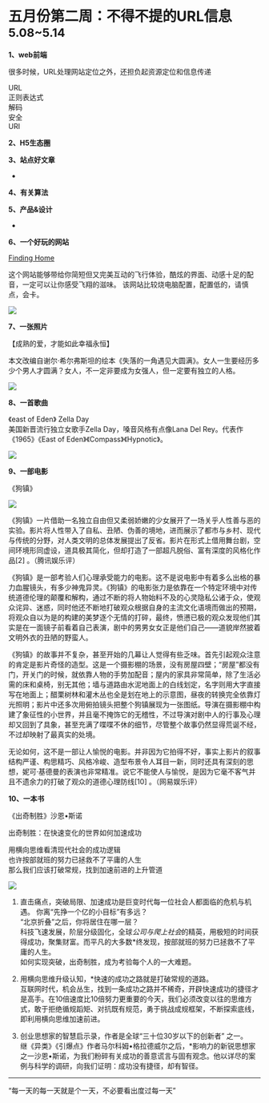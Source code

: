 
# 五月份第二周：不得不提的URL信息 <small>5.08~5.14</small>

__1、web前端__    
    
很多时候，URL处理网站定位之外，还担负起资源定位和信息传递
 
URL  
正则表达式  
解码  
安全  
URI  

__2、H5生态圈__      

 
__3、站点好文章__    

- []()   

__4、有关算法__     


__5、产品&设计__        

- []()   



__6、一个好玩的网站__

[Finding Home](http://findingho.me/)  

这个网站能够带给你简短但又完美互动的飞行体验，酷炫的界面、动感十足的配音，一定可以让你感受飞翔的滋味。
该网站比较烧电脑配置，配置低的，请慎点，会卡。

![](https://github.com/bluezhan/weeky/raw/master/docs/img/52-1.png)   


__7、一张照片__   
 
【成熟的爱，才能如此幸福永恒】

本文改编自谢尔·希尔弗斯坦的绘本《失落的一角遇见大圆满》。女人一生要经历多少个男人才圆满？女人，不一定非要成为女强人，但一定要有独立的人格。

![](https://github.com/bluezhan/weeky/raw/master/docs/img/52-5.jpg)   


__8、一首歌曲__  

《east of Eden》 Zella Day  
美国新晋流行独立女歌手Zella Day，嗓音风格有点像Lana Del Rey。代表作《1965》《East of Eden》《Compass》《Hypnotic》。  

![](https://github.com/bluezhan/weeky/raw/master/docs/img/52-4.jpg)   


__9、一部电影__   

《狗镇》   

![](https://github.com/bluezhan/weeky/raw/master/docs/img/52-3.jpg)   

《狗镇》一片借助一名独立自由但又柔弱娇嫩的少女展开了一场关乎人性善与恶的实验。影片将人性带入了自私、丑陋、伪善的境地，进而展示了都市与乡村、现代与传统的分野，对人类文明的总体发展提出了反省。影片在形式上借用舞台剧，空间环境形同虚设，道具极其简化，但却打造了一部超凡脱俗、富有深度的风格化作品[2]  。（腾讯娱乐评）  

《狗镇》是一部考验人们心理承受能力的电影。这不是说电影中有着多么出格的暴力血腥镜头，有多少神鬼异灵。《狗镇》的电影张力是依靠在一个特定环境中对传统道德伦理的颠覆和解构，通过不断的将人物始料不及的心灵隐私公诸于众，使观众诧异、迷惑，同时他还不断地打破观众根据自身的主流文化语境而做出的预期，将观众自以为是的构建的美梦逐个无情的打碎，最终，愤懑已极的观众发现他们其实是在一面镜子前看着自己表演，剧中的男男女女正是他们自己——道貌岸然披着文明外衣的丑陋的野蛮人。  

《狗镇》的故事并不复杂，甚至开始的几幕让人觉得有些乏味。首先引起观众注意的肯定是影片奇怪的造型。这是一个摄影棚的场景，没有房屋四壁；“房屋”都没有门，开关门的时候，就依靠人物的手势加配音；屋内的家具非常简单，除了生活必需的床和桌椅，别无其他；墙与道路由水泥地面上的白线划定，名字则用大字直接写在地面上；醋栗树林和灌木丛也全是划在地上的示意图，昼夜的转换完全依靠灯光照明；影片中还多次用俯拍镜头把整个狗镇展现为一张图纸。导演在摄影棚中构建了象征性的小世界，并且毫不掩饰它的无稽性，不过导演对剧中人的行事及心理却又回到了具象，甚至充满了喋喋不休的细节，尽管整个故事仍然显得荒诞不经，不过却映射了最真实的处境。  

无论如何，这不是一部让人愉悦的电影。并非因为它拍得不好，事实上影片的叙事结构严谨、构思精巧、风格冷峻、造型布景令人耳目一新，同时还具有深刻的思想，妮可·基德曼的表演也非常精准。说它不能使人与愉悦，是因为它毫不客气并且不遗余力的打破了观众的道德心理防线[10]  。（网易娱乐评）

__10、一本书__ 

《出奇制胜》沙恩•斯诺 
  
出奇制胜：在快速变化的世界如何加速成功  

用横向思维看清现代社会的成功逻辑  
也许按部就班的努力已拯救不了平庸的人生  
那么我们应该打破常规，找到加速前进的上升管道  

![](https://github.com/bluezhan/weeky/raw/master/docs/img/52-2.png)   

1. 直击痛点，突破局限、加速成功是巨变时代每一位社会人都面临的危机与机遇。
你离“先挣一个亿的小目标”有多远？   
“北京折叠”之后，你将居住在哪一层？    
科技飞速发展，阶层分级固化，全球*公司与爬上社会*的精英，用极短的时间获得成功，聚集财富。而平凡的大多数*终发现，按部就班的努力已拯救不了平庸的人生。  
如何实现突破，出奇制胜，成为考验每个人的一大难题。  
 
2. 用横向思维升级认知，*快速的成功之路就是打破常规的道路。  
互联网时代，机会丛生，找到一条成功之路并不稀奇，开辟快速成功的捷径才是高手。在10倍速度比10倍努力更重要的今天，我们必须改变以往的思维方式，敢于拒绝循规蹈矩、对抗既有规范，勇于挑战成规框架，不断探索底线，即利用横向思维加速前进。  
 
3. 创业思想家的智慧启示录，作者是全球“三十位30岁以下的创新者” 之一。  
继《异类》《引爆点》作者马尔科姆•格拉德威尔之后，*影响力的新锐思想家之一沙恩•斯诺，为我们粉碎有关成功的善意谎言与固有观念。他以详尽的案例与科学的调研，向我们证明：成功没有捷径，却有智径。


-------------------

“每一天的每一天就是个一天，不必要看出度过每一天”

